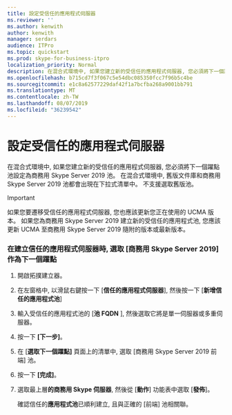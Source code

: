 ```yaml
---
title: 設定受信任的應用程式伺服器
ms.reviewer: ''
ms.author: kenwith
author: kenwith
manager: serdars
audience: ITPro
ms.topic: quickstart
ms.prod: skype-for-business-itpro
localization_priority: Normal
description: 在混合式環境中, 如果您建立新的受信任的應用程式伺服器, 您必須將下一個躍點池設定為商務用 Skype Server 2019 池。 在混合式環境中, 舊版文件庫和商務用 Skype Server 2019 池都會出現在下拉式清單中。 不支援選取舊版池。
ms.openlocfilehash: b715cd7f3f067c5e54dbc085350fcc7f96b5c4be
ms.sourcegitcommit: e1c8a62577229daf42f1a7bcfba268a9001bb791
ms.translationtype: MT
ms.contentlocale: zh-TW
ms.lasthandoff: 08/07/2019
ms.locfileid: "36239542"
---
```

# <a name="configure-trusted-application-servers"></a>設定受信任的應用程式伺服器

在混合式環境中, 如果您建立新的受信任的應用程式伺服器, 您必須將下一個躍點池設定為商務用 Skype Server 2019 池。 在混合式環境中, 舊版文件庫和商務用 Skype Server 2019 池都會出現在下拉式清單中。 不支援選取舊版池。
  
> [!IMPORTANT]
> 如果您要遷移受信任的應用程式伺服器, 您也應該更新您正在使用的 UCMA 版本。 如果您為商務用 Skype Server 2019 建立新的受信任的應用程式池, 您應該更新 UCMA 至商務用 Skype Server 2019 隨附的版本或最新版本。 
  
### <a name="select-skype-for-business-server-2019-as-next-hop-when-creating-a-trusted-application-server"></a>在建立信任的應用程式伺服器時, 選取 [商務用 Skype Server 2019] 作為下一個躍點

1. 開啟拓撲建立器。
    
2. 在左窗格中, 以滑鼠右鍵按一下 [**信任的應用程式伺服器**], 然後按一下 [**新增信任的應用程式池**]
    
3. 輸入受信任的應用程式池的 [**池 FQDN** ], 然後選取它將是單一伺服器或多重伺服器。 
    
4. 按一下 **[下一步]**。
    
5. 在 [**選取下一個躍點]** 頁面上的清單中, 選取 [商務用 Skype Server 2019 前端] 池。 
    
6. 按一下 **[完成]**。
    
7. 選取最上層**的商務用 Skype 伺服器**, 然後從 [**動作**] 功能表中選取 [**發佈**]。
    
    確認信任的**應用程式池**已順利建立, 且與正確的 [前端] 池相關聯。 
    

